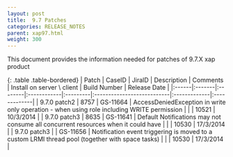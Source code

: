 ```yaml
---
layout: post
title:  9.7 Patches
categories: RELEASE_NOTES
parent: xap97.html
weight: 300
---
```


This document provides the information needed for patches of 9.7.X xap product 


{: .table .table-bordered}
| Patch | CaseID | JiraID  | Description | Comments | Install on server \ client | Build Number | Release Date | 
|:------|:-------|:--------|:------------|:---------|:---------------------------|:-------------|:-------------|
| 9.7.0 patch2 | 8757 | GS-11664 | AccessDeniedException in write only operation - when using role including WRITE permission |  |  | 10521 | 10/3/2014 | 
| 9.7.0 patch3 | 8635 | GS-11641 | Default Notifications may not consume all concurrent resources when it could have |  |  | 10530 | 17/3/2014 | 
| 9.7.0 patch3 |  | GS-11656 | Notification event triggering is moved to a custom LRMI thread pool (together with space tasks) |  |  | 10530 | 17/3/2014 | 

